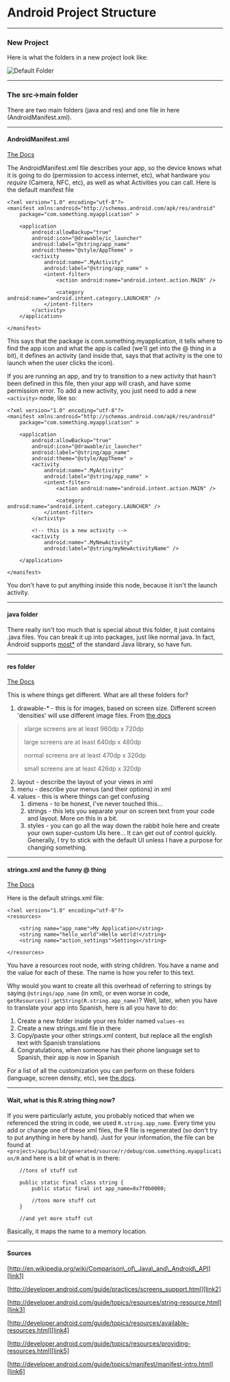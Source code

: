 # Android Project Structure

---

### New Project

Here is what the folders in a new project look like:

![Default Folder][img1]

---

### The src->main folder

There are two main folders (java and res) and one file in here (AndroidManifest.xml).

---

#### AndroidManifest.xml

[The Docs][link6]

The AndroidManifest.xml file describes your app, so the device knows what it is going to do (permission to access internet, etc), what hardware you *require* (Camera, NFC, etc), as well as what Activities you can call. Here is the default manifest file

```
<?xml version="1.0" encoding="utf-8"?>
<manifest xmlns:android="http://schemas.android.com/apk/res/android"
    package="com.something.myapplication" >

    <application
        android:allowBackup="true"
        android:icon="@drawable/ic_launcher"
        android:label="@string/app_name"
        android:theme="@style/AppTheme" >
        <activity
            android:name=".MyActivity"
            android:label="@string/app_name" >
            <intent-filter>
                <action android:name="android.intent.action.MAIN" />

                <category android:name="android.intent.category.LAUNCHER" />
            </intent-filter>
        </activity>
    </application>

</manifest>
```

This says that the package is com.something.myapplication, it tells where to find the app icon and what the app is called (we'll get into the @ thing in a bit), it defines an activity (and inside that, says that that activity is the one to launch when the user clicks the icon).

If you are running an app, and try to transition to a new activity that hasn't been defined in this file, then your app will crash, and have some permission error. To add a new activity, you just need to add a new `<activity>` node, like so:

```
<?xml version="1.0" encoding="utf-8"?>
<manifest xmlns:android="http://schemas.android.com/apk/res/android"
    package="com.something.myapplication" >

    <application
        android:allowBackup="true"
        android:icon="@drawable/ic_launcher"
        android:label="@string/app_name"
        android:theme="@style/AppTheme" >
        <activity
            android:name=".MyActivity"
            android:label="@string/app_name" >
            <intent-filter>
                <action android:name="android.intent.action.MAIN" />

                <category android:name="android.intent.category.LAUNCHER" />
            </intent-filter>
        </activity>

        <!-- this is a new activity -->
        <activity
        	android:name=".MyNewActivity"
        	android:label="@string/myNewActivityName" />

    </application>

</manifest>
```

You don't have to put anything inside this node, because it isn't the launch activity.

---

#### java folder

There really isn't too much that is special about this folder, it just contains .java files. You can break it up into packages, just like normal java. In fact, Android supports [most*][link1] of the standard Java library, so have fun.

---

#### res folder

[The Docs][link4]

This is where things get different. What are all these folders for?

1. drawable-* - this is for images, based on screen size. Different screen 'densities' will use different image files. From [the docs][link2]
>xlarge screens are at least 960dp x 720dp
>
>large screens are at least 640dp x 480dp
>
>normal screens are at least 470dp x 320dp
>
>small screens are at least 426dp x 320dp

2. layout - describe the layout of your views in xml
3. menu - describe your menus (and their options) in xml
4. values - this is where things can get confusing
	1. dimens - to be honest, I've never touched this...
	2. strings - this lets you separate your on screen text from your code and layout. More on this in a bit.
	3. styles - you can go all the way down the rabbit hole here and create your own super-custom UIs here... It can get out of control quickly. Generally, I try to stick with the default UI unless I have a purpose for changing something.

---

#### strings.xml and the funny @ thing

[The Docs][link3]

Here is the default strings.xml file:

```
<?xml version="1.0" encoding="utf-8"?>
<resources>

    <string name="app_name">My Application</string>
    <string name="hello_world">Hello world!</string>
    <string name="action_settings">Settings</string>

</resources>
```

You have a resources root node, with string children. You have a name and the value for each of these. The name is how you refer to this text.

Why would you want to create all this overhead of referring to strings by saying `@strings/app_name` (in xml), or even worse in code, `getResources().getString(R.string.app_name)`? Well, later, when you have to translate your app into Spanish, here is all you have to do:

1. Create a new folder inside your res folder named `values-es`
2. Create a new strings.xml file in there
3. Copy/paste your other strings.xml content, but replace all the english text with Spanish translations
4. Congratulations, when someone has their phone language set to Spanish, their app is now in Spanish

For a list of all the customization you can perform on these folders (language, screen density, etc), see [the docs][link5].

---

#### Wait, what is this R.string thing now?

If you were particularly astute, you probably noticed that when we referenced the string in code, we used `R.string.app_name`. Every time you add or change one of these xml files, the R file is regenerated (so don't try to put anything in here by hand). Just for your information, the file can be found at `<project>/app/build/generated/source/r/debug/com.something.myapplication/R` and here is a bit of what is in there:

```
	//tons of stuff cut

    public static final class string {
        public static final int app_name=0x7f0b0000;

        //tons more stuff cut
    }

    //and yet more stuff cut
```

Basically, it maps the name to a memory location.

---

#### Sources

[http://en.wikipedia.org/wiki/Comparison\_of\_Java\_and\_Android\_API][link1]

[http://developer.android.com/guide/practices/screens_support.html][link2]

[http://developer.android.com/guide/topics/resources/string-resource.html][link3]

[http://developer.android.com/guide/topics/resources/available-resources.html][link4]

[http://developer.android.com/guide/topics/resources/providing-resources.html][link5]

[http://developer.android.com/guide/topics/manifest/manifest-intro.html][link6]

[link1]: http://en.wikipedia.org/wiki/Comparison_of_Java_and_Android_API
[link2]: http://developer.android.com/guide/practices/screens_support.html
[link3]: http://developer.android.com/guide/topics/resources/string-resource.html
[link4]: http://developer.android.com/guide/topics/resources/available-resources.html
[link5]: http://developer.android.com/guide/topics/resources/providing-resources.html
[link6]: http://developer.android.com/guide/topics/manifest/manifest-intro.html

[img1]: /assets/2014-08-04/folder_before.png



















